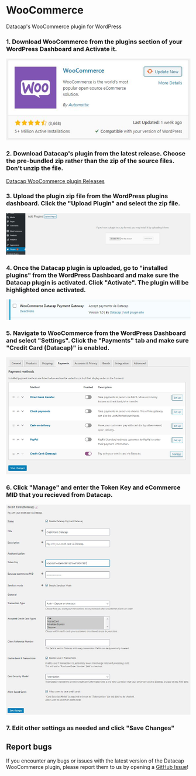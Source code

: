 # WooCommerce

Datacap's WooCommerce plugin for WordPress

### 1. Download WooCommerce from the plugins section of your WordPress Dashboard and Activate it.

![WooCommerce Plugin](images/woocommerce_plugin.JPG)

### 2. Download Datacap's plugin from the latest release. Choose the pre-bundled zip rather than the zip of the source files. Don't unzip the file.

[Datacap WooCommerce plugin Releases](https://github.com/datacapsystems/WooCommerce/releases)

### 3. Upload the plugin zip file from the WordPress plugins dashboard. Click the "Upload Plugin" and select the zip file.

![Upload Plugin](images/upload.JPG)

### 4. Once the Datacap plugin is uploaded, go to "installed plugins" from the WordPress Dashboard and make sure the Datacap plugin is activated. Click "Activate". The plugin will be highlighted once activated.

![Installed Plugin](images/installed_plugin.JPG)

### 5. Navigate to WooCommerce from the WordPress Dashboard and select "Settings". Click the "Payments" tab and make sure "Credit Card (Datacap)" is enabled.

![Payment Methods](images/settings_payments.JPG)

### 6. Click "Manage" and enter the Token Key and eCommerce MID that you recieved from Datacap.

![Datacap Settings](images/datacap_settings.JPG)

### 7. Edit other settings as needed and click "Save Changes"

## Report bugs

If you encounter any bugs or issues with the latest version of the Datacap WooCommerce plugin, please report them to us by opening a [GitHub Issue](https://github.com/datacapsystems/WooCommerce/issues)!
